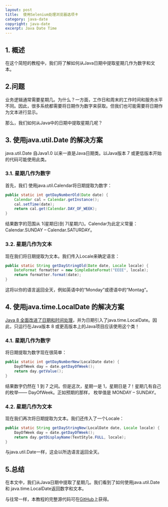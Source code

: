 ```yaml
---
layout: post
title:  使用Selenium处理浏览器选项卡
category: java-date
copyright: java-date
excerpt: Java Date Time
---
```


## 1. 概述

在这个简短的教程中，我们将了解如何从Java日期中提取星期几作为数字和文本。

## 2.问题

业务逻辑通常需要星期几。为什么？一方面，工作日和周末的工作时间和服务水平不同。因此，很多系统都需要将日期作为数字来获取。但我们也可能需要将日期作为文本进行显示。

那么，我们如何从Java中的日期中提取星期几呢？

## 3. 使用java.util.Date 的解决方案

java.util.Date 自Java1.0 以来一直是Java日期类。以Java版本 7 或更低版本开始的代码可能使用此类。

### 3.1. 星期几作为数字

首先，我们 使用java.util.Calendar将日期提取为数字：

```java
public static int getDayNumberOld(Date date) {
    Calendar cal = Calendar.getInstance();
    cal.setTime(date);
    return cal.get(Calendar.DAY_OF_WEEK);
}
```

结果数字的范围从 1(星期日)到 7(星期六)。Calendar为此定义常量：Calendar.SUNDAY – Calendar.SATURDAY。

### 3.2. 星期几作为文本

现在我们将日期提取为文本。我们传入Locale来确定语言：

```java
public static String getDayStringOld(Date date, Locale locale) {
    DateFormat formatter = new SimpleDateFormat("EEEE", locale);
    return formatter.format(date);
}
```

这将以你的语言返回全天，例如英语中的“Monday”或德语中的“Montag”。

## 4. 使用java.time.LocalDate 的解决方案

[Java 8 全面改进了日期和时间处理](https://www.baeldung.com/java-8-date-time-intro)，并为日期引入了java.time.LocalDate。因此，只运行在Java版本 8 或更高版本上的Java项目应该使用这个类！

### 4.1. 星期几作为数字

将日期提取为数字现在很简单：

```java
public static int getDayNumberNew(LocalDate date) {
    DayOfWeek day = date.getDayOfWeek();
    return day.getValue();
}
```

结果数字仍然在 1 到 7 之间。但是这次，星期一是 1，星期日是 7！星期几有自己的枚举—— DayOfWeek。正如预期的那样， 枚举值是 MONDAY – SUNDAY。

### 4.2. 星期几作为文本

现在我们再次将日期提取为文本。我们还传入了一个Locale：

```java
public static String getDayStringNew(LocalDate date, Locale locale) {
    DayOfWeek day = date.getDayOfWeek();
    return day.getDisplayName(TextStyle.FULL, locale);
}
```

与java.util.Date一样，这会以所选语言返回全天。

## 5.总结

在本文中，我们从Java日期中提取了星期几。我们看到了如何使用java.util.Date 和 java.time.LocalDate返回数字和文本。

与往常一样，本教程的完整源代码可在[GitHub](https://github.com/tu-yucheng/taketoday-tutorial4j/tree/master/java-core-modules/java-date-operations-1)上获得。